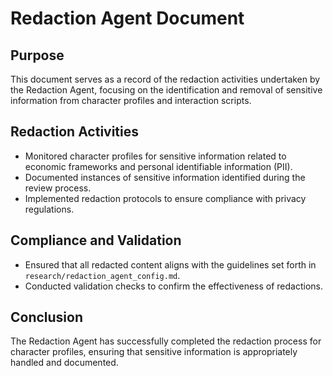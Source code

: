 # Redaction Agent Document

## Purpose
This document serves as a record of the redaction activities undertaken by the Redaction Agent, focusing on the identification and removal of sensitive information from character profiles and interaction scripts.

## Redaction Activities
- Monitored character profiles for sensitive information related to economic frameworks and personal identifiable information (PII).
- Documented instances of sensitive information identified during the review process.
- Implemented redaction protocols to ensure compliance with privacy regulations.

## Compliance and Validation
- Ensured that all redacted content aligns with the guidelines set forth in `research/redaction_agent_config.md`.
- Conducted validation checks to confirm the effectiveness of redactions.

## Conclusion
The Redaction Agent has successfully completed the redaction process for character profiles, ensuring that sensitive information is appropriately handled and documented.
